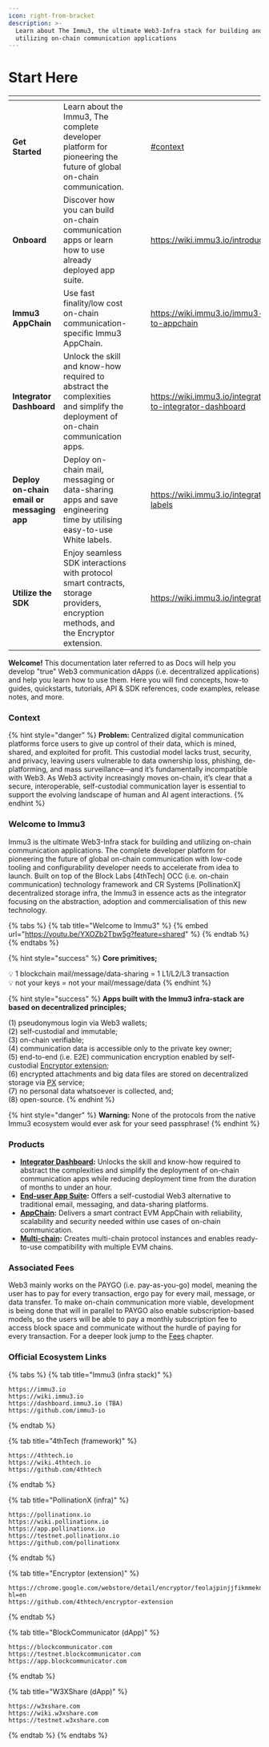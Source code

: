 ```yaml
---
icon: right-from-bracket
description: >-
  Learn about The Immu3, the ultimate Web3-Infra stack for building and
  utilizing on-chain communication applications
---
```


# Start Here

<table data-view="cards"><thead><tr><th></th><th></th><th data-hidden data-card-cover data-type="files"></th><th data-hidden></th><th data-hidden data-card-target data-type="content-ref"></th></tr></thead><tbody><tr><td><strong>Get Started</strong></td><td>Learn about the Immu3, The complete developer platform for pioneering the future of global on-chain communication.</td><td></td><td></td><td><a href="start-here.md#context">#context</a></td></tr><tr><td><strong>Onboard</strong></td><td>Discover how you can build on-chain communication apps or learn how to use already deployed app suite.</td><td></td><td></td><td><a href="https://wiki.immu3.io/introduction/onboard">https://wiki.immu3.io/introduction/onboard</a></td></tr><tr><td><strong>Immu3 AppChain</strong></td><td>Use fast finality/low cost on-chain communication-specific Immu3 AppChain.</td><td></td><td></td><td><a href="https://wiki.immu3.io/immu3-appchain/intro-to-appchain">https://wiki.immu3.io/immu3-appchain/intro-to-appchain</a></td></tr><tr><td><strong>Integrator Dashboard</strong></td><td>Unlock the skill and know-how required to abstract the complexities and simplify the deployment of on-chain communication apps.</td><td></td><td></td><td><a href="https://wiki.immu3.io/integrators/clients/intro-to-integrator-dashboard">https://wiki.immu3.io/integrators/clients/intro-to-integrator-dashboard</a></td></tr><tr><td><strong>Deploy on-chain email or messaging app</strong></td><td>Deploy on-chain mail, messaging or data-sharing apps and save engineering time by utilising easy-to-use White labels.</td><td></td><td></td><td><a href="https://wiki.immu3.io/integrators/occ-white-labels">https://wiki.immu3.io/integrators/occ-white-labels</a></td></tr><tr><td><strong>Utilize the SDK</strong></td><td>Enjoy seamless SDK interactions with protocol smart contracts, storage providers, encryption methods, and the Encryptor extension.</td><td></td><td></td><td><a href="https://wiki.immu3.io/integrators/occ-sdk">https://wiki.immu3.io/integrators/occ-sdk</a></td></tr></tbody></table>

**Welcome!** This documentation later referred to as Docs will help you develop "true" Web3 communication dApps (i.e. decentralized applications) and help you learn how to use them. Here you will find concepts, how-to guides, quickstarts, tutorials, API & SDK references, code examples, release notes, and more.

### Context

{% hint style="danger" %}
**Problem:** Centralized digital communication platforms force users to give up control of their data, which is mined, shared, and exploited for profit. This custodial model lacks trust, security, and privacy, leaving users vulnerable to data ownership loss, phishing, de-platforming, and mass surveillance—and it’s fundamentally incompatible with Web3. As Web3 activity increasingly moves on-chain, it’s clear that a secure, interoperable, self-custodial communication layer is essential to support the evolving landscape of human and AI agent interactions.
{% endhint %}

### Welcome to Immu3

Immu3 is the ultimate Web3-Infra stack for building and utilizing on-chain communication applications. The complete developer platform for pioneering the future of global on-chain communication with low-code tooling and configurability developer needs to accelerate from idea to launch. Built on top of the Block Labs \[4thTech] OCC (i.e. on-chain communication) technology framework and CR Systems \[PollinationX] decentralized storage infra, the Immu3 in essence acts as the integrator focusing on the abstraction, adoption and commercialisation of this new technology.

{% tabs %}
{% tab title="Welcome to Immu3" %}
{% embed url="https://youtu.be/YXOZb2Tbw5g?feature=shared" %}
{% endtab %}
{% endtabs %}

{% hint style="success" %}
**Core primitives;**

💡 1 blockchain mail/message/data-sharing = 1 L1/L2/L3 transaction \
💡 not your keys = not your mail/message/data
{% endhint %}

{% hint style="success" %}
**Apps built with the Immu3 infra-stack are based on decentralized principles;**

(1) pseudonymous login via Web3 wallets;\
(2) self-custodial and immutable;\
(3) on-chain verifiable;\
(4) communication data is accessible only to the private key owner; \
(5) end-to-end (i.e. E2E) communication encryption enabled by self-custodial [Encryptor extension](https://chrome.google.com/webstore/detail/encryptor/feolajpinjjfikmmeknkdjbllbppojij?hl=en-GB\&authuser=3);\
(6) encrypted attachments and big data files are stored on decentralized storage via [PX](../integrators/architecture-by-layers/pollinationx-decentralized-storage-infra.md) service;\
(7) no personal data whatsoever is collected, and; \
(8) open-source.
{% endhint %}

{% hint style="danger" %}
**Warning:** None of the protocols from the native Immu3 ecosystem would ever ask for your seed passphrase!&#x20;
{% endhint %}

### Products

* [**Integrator Dashboard**](https://wiki.immu3.io/integrators/clients/intro-to-integrator-dashboard)**:** Unlocks the skill and know-how required to abstract the complexities and simplify the deployment of on-chain communication apps while reducing deployment time from the duration of months to under an hour.
* [**End-user App Suite**](https://wiki.immu3.io/end-users/end-users-app-suite)**:** Offers a self-custodial Web3 alternative to traditional email, messaging, and data-sharing platforms.&#x20;
* [**AppChain**](https://wiki.immu3.io/immu3-appchain/intro-to-appchain)**:** Delivers a smart contract EVM AppChain with reliability, scalability and security needed within use cases of on-chain communication.
* [**Multi-chain**](https://wiki.immu3.io/integrators/multi-chain)**:** Creates multi-chain protocol instances and enables ready-to-use compatibility with multiple EVM chains.

### Associated Fees

Web3 mainly works on the PAYGO (i.e. pay-as-you-go) model, meaning the user has to pay for every transaction, ergo pay for every mail, message, or data transfer. To make on-chain communication more viable, development is being done that will in parallel to PAYGO also enable subscription-based models, so the users will be able to pay a monthly subscription fee to access block space and communicate without the hurdle of paying for every transaction. For a deeper look jump to the [Fees](../integrators/fees-and-integrator-economics.md) chapter.

### Official Ecosystem Links

{% tabs %}
{% tab title="Immu3 (infra stack)" %}
```
https://immu3.io
https://wiki.immu3.io
https://dashboard.immu3.io (TBA)
https://github.com/immu3-io
```
{% endtab %}

{% tab title="4thTech (framework)" %}
```
https://4thtech.io
https://wiki.4thtech.io
https://github.com/4thtech
```
{% endtab %}

{% tab title="PollinationX (infra)" %}
```
https://pollinationx.io
https://wiki.pollinationx.io
https://app.pollinationx.io
https://testnet.pollinationx.io
https://github.com/pollinationx
```
{% endtab %}

{% tab title="Encryptor (extension)" %}
```
https://chrome.google.com/webstore/detail/encryptor/feolajpinjjfikmmeknkdjbllbppojij?hl=en
https://github.com/4thtech/encryptor-extension
```
{% endtab %}

{% tab title="BlockCommunicator (dApp)" %}
```
https://blockcommunicator.com
https://testnet.blockcommunicator.com
https://app.blockcommunicator.com
```
{% endtab %}

{% tab title="W3XShare (dApp)" %}
```
https://w3xshare.com
https://wiki.w3xshare.com
https://testnet.w3xshare.com
```
{% endtab %}
{% endtabs %}
